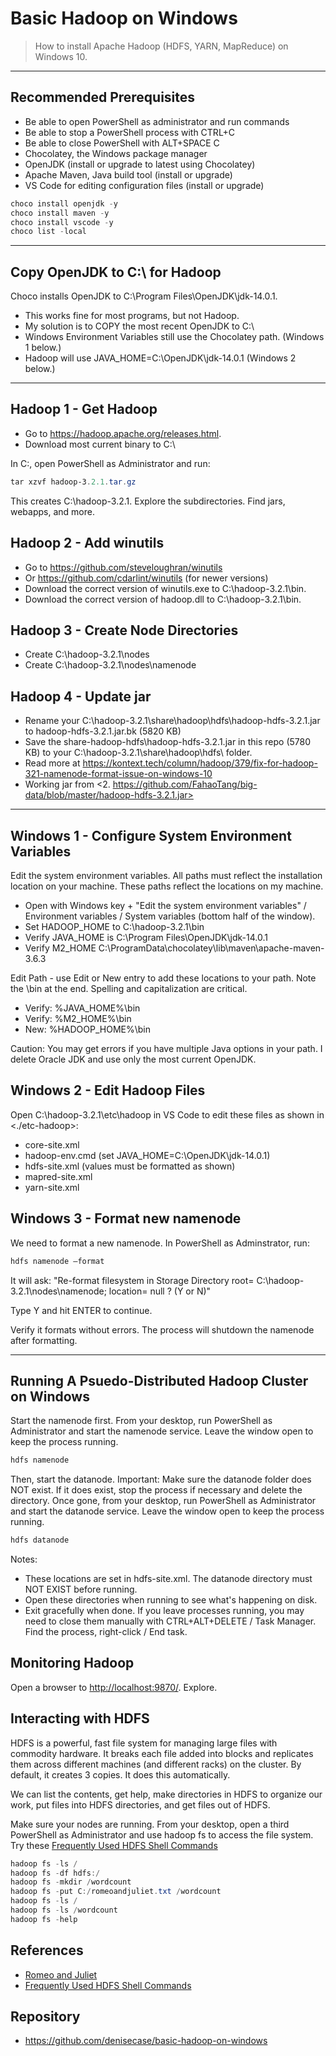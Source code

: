 # Basic Hadoop on Windows

> How to install Apache Hadoop (HDFS, YARN, MapReduce) on Windows 10.

---

## Recommended Prerequisites

- Be able to open PowerShell as administrator and run commands
- Be able to stop a PowerShell process with CTRL+C
- Be able to close PowerShell with ALT+SPACE C
- Chocolatey, the Windows package manager
- OpenJDK (install or upgrade to latest using Chocolatey)
- Apache Maven, Java build tool (install or upgrade)
- VS Code for editing configuration files (install or upgrade)

```PowerShell
choco install openjdk -y
choco install maven -y
choco install vscode -y
choco list -local
```

---

## Copy OpenJDK to C:\ for Hadoop

Choco installs OpenJDK to C:\Program Files\OpenJDK\jdk-14.0.1.

- This works fine for most programs, but not Hadoop.
- My solution is to COPY the most recent OpenJDK to C:\
- Windows Environment Variables still use the Chocolatey path. (Windows 1 below.)
- Hadoop will use JAVA_HOME=C:\OpenJDK\jdk-14.0.1 (Windows 2 below.)

---

## Hadoop 1 - Get Hadoop

- Go to <https://hadoop.apache.org/releases.html>.
- Download most current binary to C:\

In C:\, open PowerShell as Administrator and run:

```PowerShell
tar xzvf hadoop-3.2.1.tar.gz
```

This creates C:\hadoop-3.2.1. Explore the subdirectories. Find jars, webapps, and more.

## Hadoop 2 - Add winutils

- Go to <https://github.com/steveloughran/winutils>
- Or <https://github.com/cdarlint/winutils> (for newer versions)
- Download the correct version of winutils.exe to C:\hadoop-3.2.1\bin.
- Download the correct version of hadoop.dll to C:\hadoop-3.2.1\bin.

## Hadoop 3 - Create Node Directories

- Create C:\hadoop-3.2.1\nodes
- Create C:\hadoop-3.2.1\nodes\namenode

## Hadoop 4 - Update jar

- Rename your C:\hadoop-3.2.1\share\hadoop\hdfs\hadoop-hdfs-3.2.1.jar to hadoop-hdfs-3.2.1.jar.bk (5820 KB)
- Save the share-hadoop-hdfs\hadoop-hdfs-3.2.1.jar in this repo (5780 KB) to your C:\hadoop-3.2.1\share\hadoop\hdfs\ folder.
- Read more at <https://kontext.tech/column/hadoop/379/fix-for-hadoop-321-namenode-format-issue-on-windows-10>
- Working jar from <2.	https://github.com/FahaoTang/big-data/blob/master/hadoop-hdfs-3.2.1.jar>

---

## Windows 1 - Configure System Environment Variables

Edit the system environment variables. All paths must reflect the installation location on your machine. These paths reflect the locations on my machine.

- Open with Windows key + "Edit the system environment variables" / Environment variables / System variables (bottom half of the window).
- Set HADOOP_HOME to C:\hadoop-3.2.1\bin
- Verify JAVA_HOME is C:\Program Files\OpenJDK\jdk-14.0.1
- Verify M2_HOME C:\ProgramData\chocolatey\lib\maven\apache-maven-3.6.3

Edit Path - use Edit or New entry to add these locations to your path. Note the \bin at the end. Spelling and capitalization are critical.

- Verify: %JAVA_HOME%\bin
- Verify: %M2_HOME%\bin
- New: %HADOOP_HOME%\bin

Caution: You may get errors if you have multiple Java options in your path. I delete Oracle JDK and use only the most current OpenJDK.

## Windows 2 - Edit Hadoop Files

Open C:\hadoop-3.2.1\etc\hadoop in VS Code to edit these files as shown in <./etc-hadoop>:

- core-site.xml
- hadoop-env.cmd (set JAVA_HOME=C:\OpenJDK\jdk-14.0.1)
- hdfs-site.xml (values must be formatted as shown)
- mapred-site.xml
- yarn-site.xml

## Windows 3 - Format new namenode

We need to format a new namenode. In PowerShell as Adminstrator, run:

```PowerShell
hdfs namenode –format
```

It will ask: "Re-format filesystem in Storage Directory root= C:\hadoop-3.2.1\nodes\namenode; location= null ? (Y or N)"

Type Y and hit ENTER to continue. 

Verify it formats without errors. The process will shutdown the namenode after formatting.

---

## Running A Psuedo-Distributed Hadoop Cluster on Windows

Start the namenode first. From your desktop, run PowerShell as Administrator and start the namenode service. Leave the window open to keep the process running.

```PowerShell
hdfs namenode
```

Then, start the datanode. Important: Make sure the datanode folder does NOT exist. If it does exist, stop the process if necessary and delete the directory. Once gone, from your desktop, run PowerShell as Administrator and start the datanode service. Leave the window open to keep the process running.

```PowerShell
hdfs datanode
```

Notes:

- These locations are set in hdfs-site.xml. The datanode directory must NOT EXIST before running.
- Open these directories when running to see what's happening on disk.
- Exit gracefully when done. If you leave processes running, you may need to close them manually with CTRL+ALT+DELETE / Task Manager. Find the process, right-click / End task.

## Monitoring Hadoop

Open a browser to <http://localhost:9870/>. Explore.

## Interacting with HDFS

HDFS is a powerful, fast file system for managing large files with commodity hardware. It breaks each file added into blocks and replicates them across different machines (and different racks) on the cluster. By default, it creates 3 copies. It does this automatically. 

We can list the contents, get help, make directories in HDFS to organize our work, put files into HDFS directories, and get files out of HDFS.

Make sure your nodes are running. From your desktop, open a third PowerShell as Administrator and use hadoop fs to access the file system. Try these [Frequently Used HDFS Shell Commands](https://stepupanalytics.com/frequently-used-hdfs-shell-commands/)

```PowerShell
hadoop fs -ls /
hadoop fs -df hdfs:/
hadoop fs -mkdir /wordcount
hadoop fs -put C:/romeoandjuliet.txt /wordcount
hadoop fs -ls /
hadoop fs -ls /wordcount
hadoop fs -help
```

## References

- [Romeo and Juliet](http://shakespeare.mit.edu/romeo_juliet/full.html)
- [Frequently Used HDFS Shell Commands](https://stepupanalytics.com/frequently-used-hdfs-shell-commands/)

## Repository

- <https://github.com/denisecase/basic-hadoop-on-windows>
